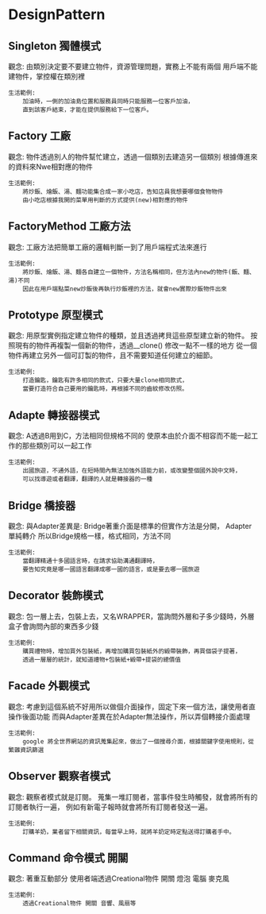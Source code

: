 # DesignPattern
<h2>Singleton 獨體模式</h2>
    觀念:
        由類別決定要不要建立物件，資源管理問題，實務上不能有兩個
        用戶端不能建物件，掌控權在類別裡
    
    生活範例:
        加油時，一側的加油島位置和服務員同時只能服務一位客戶加油，
        直到該客戶結束，才能在提供服務給下一位客戶。
        
<h2>Factory 工廠</h2>
    觀念:
        物件透過別人的物件幫忙建立，透過一個類別去建造另一個類別
	    根據傳進來的資料來Nwe相對應的物件
    
    生活範例:
        將炒飯、燴飯、湯、麵功能集合成一家小吃店，告知店員我想要哪個食物物件
        由小吃店根據我開的菜單用判斷的方式提供(new)相對應的物件
        
<h2>FactoryMethod 工廠方法</h2>
    觀念:
        工廠方法把簡單工廠的邏輯判斷一到了用戶端程式法來進行
        
    生活範例:
        將炒飯、燴飯、湯、麵各自建立一個物件，方法名稱相同，但方法內new的物件(飯、麵、湯)不同
        因此在用戶端點菜new炒飯後再執行炒飯裡的方法，就會new實際炒飯物件出來
        
<h2>Prototype 原型模式</h2>
    觀念:
        用原型實例指定建立物件的種類，並且透過拷貝這些原型建立新的物件。
        按照現有的物件再複製一個新的物件，透過__clone() 修改一點不一樣的地方
        從一個物件再建立另外一個可訂製的物件，且不需要知道任何建立的細節。
        
    生活範例:
        打造鑰匙，鑰匙有許多相同的款式，只要大量clone相同款式，
        當要打造符合自己要用的鑰匙時，再根據不同的齒紋修改仿照。
        
<h2>Adapte 轉接器模式</h2>
    觀念:
        A透過B用到C，方法相同但規格不同的
        使原本由於介面不相容而不能一起工作的那些類別可以一起工作
        
    生活範例:
        出國旅遊，不通外語，在短時間內無法加強外語能力前，或改變整個國外說中文時，
        可以找導遊或者翻譯，翻譯的人就是轉接器的一種
        
<h2>Bridge 橋接器</h2>
    觀念:
        與Adapter差異是: Bridge著重介面是標準的但實作方法是分開， Adapter單純轉介
        所以Bridge規格一樣，格式相同，方法不同
        
    生活範例:
        當翻譯精通十多國語言時，在請求協助溝通翻譯時，
        要告知究竟是哪一國語言翻譯成哪一國的語言，或是要去哪一國旅遊
        
<h2>Decorator 裝飾模式</h2>
    觀念:
        包一層上去，包裝上去，又名WRAPPER，當詢問外層和子多少錢時，外層盒子會詢問內部的東西多少錢
    
    生活範例:    
        購買禮物時，增加買外包裝紙，再增加購買包裝紙外的緞帶裝飾，再買個袋子提著，
        透過一層層的統計，就知道禮物+包裝紙+緞帶+提袋的總價值
<h2>Facade 外觀模式</h2>
    觀念:
    	考慮到這個系統不好用所以做個介面操作，固定下來一個方法，讓使用者直操作後面功能
    	而與Adapter差異在於Adapter無法操作，所以弄個轉接介面處理
    	
	生活範例:
	    google 將全世界網站的資訊蒐集起來，做出了一個搜尋介面，根據關鍵字使用規則，從繁雜資訊篩選
	    
<h2>Observer 觀察者模式</h2>
    觀念:
        觀察者模式就是訂閱。
        蒐集一堆訂閱者，當事件發生時觸發，就會將所有的訂閱者執行一遍，
        例如有新電子報時就會將所有訂閱者發送一遍。
        
    生活範例:
        訂購羊奶，業者留下相關資訊，每當早上時，就將羊奶定時定點送得訂購者手中。
        
<h2>Command  命令模式 開關</h2>
    觀念:
    	著重互動部分
    	使用者端透過Creational物件 開關  燈泡 電腦 麥克風
    	
    生活範例:	
        透過Creational物件 開關 音響、風扇等
